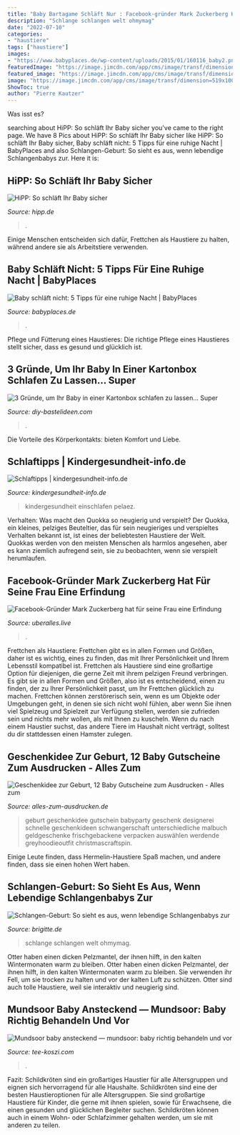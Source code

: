 ```yaml
---
title: "Baby Bartagame Schläft Nur : Facebook-gründer Mark Zuckerberg Hat Für Seine Frau Eine Erfindung"
description: "Schlange schlangen welt ohmymag"
date: "2022-07-10"
categories:
- "haustiere"
tags: ["haustiere"]
images:
- "https://www.babyplaces.de/wp-content/uploads/2015/01/160116_baby2.png"
featuredImage: "https://image.jimcdn.com/app/cms/image/transf/dimension=519x10000:format=png/path/s34fa583a1fefa630/image/i08c43703d95ece02/version/1499958036/freebie-zum-ausdrucken-eine-schnelle-geschenkidee-zur-geburt-11-unterschiedliche-gutscheine-für-frischgebackene-eltern-download-nach-anmeldung-auf-www-die-kleine-designerei-com.png"
featured_image: "https://image.jimcdn.com/app/cms/image/transf/dimension=519x10000:format=png/path/s34fa583a1fefa630/image/i08c43703d95ece02/version/1499958036/freebie-zum-ausdrucken-eine-schnelle-geschenkidee-zur-geburt-11-unterschiedliche-gutscheine-für-frischgebackene-eltern-download-nach-anmeldung-auf-www-die-kleine-designerei-com.png"
image: "https://image.jimcdn.com/app/cms/image/transf/dimension=519x10000:format=png/path/s34fa583a1fefa630/image/i08c43703d95ece02/version/1499958036/freebie-zum-ausdrucken-eine-schnelle-geschenkidee-zur-geburt-11-unterschiedliche-gutscheine-für-frischgebackene-eltern-download-nach-anmeldung-auf-www-die-kleine-designerei-com.png"
ShowToc: true
author: "Pierre Kautzer"
---
```



Was isst es?

	

		
searching about HiPP: So schläft Ihr Baby sicher you've came to the right page. We have 8 Pics about HiPP: So schläft Ihr Baby sicher like HiPP: So schläft Ihr Baby sicher, Baby schläft nicht: 5 Tipps für eine ruhige Nacht | BabyPlaces and also Schlangen-Geburt: So sieht es aus, wenn lebendige Schlangenbabys zur. Here it is:
		
    
## HiPP: So Schläft Ihr Baby Sicher

<img loading=lazy src="https://www.hipp.de/fileadmin/redakteure/Medien/Beikost/Teaser/t_b_ratgeber_ges_entwick_schlafen_sicher_schlafen.jpg" onerror="this.onerror=null;this.src='https://tse4.mm.bing.net/th?id=OIP.DUChI99a8mdvHFxUxsjcuQHaD8&amp;pid=15.1';" alt="HiPP: So schläft Ihr Baby sicher">

_Source: hipp.de_

>. 

	

Einige Menschen entscheiden sich dafür, Frettchen als Haustiere zu halten, während andere sie als Arbeitstiere verwenden.

    
## Baby Schläft Nicht: 5 Tipps Für Eine Ruhige Nacht | BabyPlaces

<img loading=lazy src="https://www.babyplaces.de/wp-content/uploads/2015/01/160116_baby2.png" onerror="this.onerror=null;this.src='https://tse1.mm.bing.net/th?id=OIP.xbGAQnmILu-3KqvrhJplbQHaHa&amp;pid=15.1';" alt="Baby schläft nicht: 5 Tipps für eine ruhige Nacht | BabyPlaces">

_Source: babyplaces.de_

>. 

	

Pflege und Fütterung eines Haustieres: Die richtige Pflege eines Haustieres stellt sicher, dass es gesund und glücklich ist.

    
## 3 Gründe, Um Ihr Baby In Einer Kartonbox Schlafen Zu Lassen... Super

<img loading=lazy src="https://www.zelfmaak-ideetjes.nl/wp-content/uploads/2020/02/2-12.jpg" onerror="this.onerror=null;this.src='https://tse4.mm.bing.net/th?id=OIP.Wu07PCx6zW53Ey8PLQyCTgHaIa&amp;pid=15.1';" alt="3 Gründe, um Ihr Baby in einer Kartonbox schlafen zu lassen... Super">

_Source: diy-bastelideen.com_

>. 

	

Die Vorteile des Körperkontakts: bieten Komfort und Liebe.

    
## Schlaftipps | Kindergesundheit-info.de

<img loading=lazy src="https://www.kindergesundheit-info.de/fileadmin/user_upload/kindergesundheit-info.de/12_Web-Bilder_Contentbilder_300x_C/C_Getty/21_06_Wann_Babys_einschlafen_C.jpg" onerror="this.onerror=null;this.src='https://tse3.mm.bing.net/th?id=OIP.ayJ2OfpUFrf8zQijia6YrgHaEf&amp;pid=15.1';" alt="Schlaftipps | kindergesundheit-info.de">

_Source: kindergesundheit-info.de_

>kindergesundheit einschlafen pelaez. 

	

Verhalten: Was macht den Quokka so neugierig und verspielt?
Der Quokka, ein kleines, pelziges Beuteltier, das für sein neugieriges und verspieltes Verhalten bekannt ist, ist eines der beliebtesten Haustiere der Welt. Quokkas werden von den meisten Menschen als harmlos angesehen, aber es kann ziemlich aufregend sein, sie zu beobachten, wenn sie verspielt herumlaufen.

    
## Facebook-Gründer Mark Zuckerberg Hat Für Seine Frau Eine Erfindung

<img loading=lazy src="https://uberalles.live/crops/42a018/620x0/1/0/2020/09/16/RrtuXtr0wOxueLbT3Zr0ZjPM2SpM2USi.jpg" onerror="this.onerror=null;this.src='https://tse4.mm.bing.net/th?id=OIP.2a7RvfV6FzoxhGUEc7d5iQHaGt&amp;pid=15.1';" alt="Facebook-Gründer Mark Zuckerberg hat für seine Frau eine Erfindung">

_Source: uberalles.live_

>. 

	

Frettchen als Haustiere: Frettchen gibt es in allen Formen und Größen, daher ist es wichtig, eines zu finden, das mit Ihrer Persönlichkeit und Ihrem Lebensstil kompatibel ist.
Frettchen als Haustiere sind eine großartige Option für diejenigen, die gerne Zeit mit ihrem pelzigen Freund verbringen. Es gibt sie in allen Formen und Größen, also ist es entscheidend, einen zu finden, der zu Ihrer Persönlichkeit passt, um Ihr Frettchen glücklich zu machen. Frettchen können zerstörerisch sein, wenn es um Objekte oder Umgebungen geht, in denen sie sich nicht wohl fühlen, aber wenn Sie ihnen viel Spielzeug und Spielzeit zur Verfügung stellen, werden sie zufrieden sein und nichts mehr wollen, als mit Ihnen zu kuscheln. Wenn du nach einem Haustier suchst, das andere Tiere im Haushalt nicht verträgt, solltest du dir stattdessen einen Hamster zulegen.

    
## Geschenkidee Zur Geburt, 12 Baby Gutscheine Zum Ausdrucken - Alles Zum

<img loading=lazy src="https://image.jimcdn.com/app/cms/image/transf/dimension=519x10000:format=png/path/s34fa583a1fefa630/image/i08c43703d95ece02/version/1499958036/freebie-zum-ausdrucken-eine-schnelle-geschenkidee-zur-geburt-11-unterschiedliche-gutscheine-für-frischgebackene-eltern-download-nach-anmeldung-auf-www-die-kleine-designerei-com.png" onerror="this.onerror=null;this.src='https://tse4.mm.bing.net/th?id=OIP.A9fJVAiA5uH9LpB8q45WpAHaMF&amp;pid=15.1';" alt="Geschenkidee zur Geburt, 12 Baby Gutscheine zum Ausdrucken - Alles zum">

_Source: alles-zum-ausdrucken.de_

>geburt geschenkidee gutschein babyparty geschenk designerei schnelle geschenkideen schwangerschaft unterschiedliche malbuch geldgeschenke frischgebackene verpacken auswählen werdende greyhoodieoutfit christmascraftspin. 

	

Einige Leute finden, dass Hermelin-Haustiere Spaß machen, und andere finden, dass sie einen hohen Wert haben.

    
## Schlangen-Geburt: So Sieht Es Aus, Wenn Lebendige Schlangenbabys Zur

<img loading=lazy src="https://image.brigitte.de/10960492/large1x1-622-622/2b40df951d66494c67b5758c8c69968b/Ya/schlange-geburt.jpg" onerror="this.onerror=null;this.src='https://tse2.mm.bing.net/th?id=OIP.FxnahK36Cwy4GzeY_Q0KFwHaHa&amp;pid=15.1';" alt="Schlangen-Geburt: So sieht es aus, wenn lebendige Schlangenbabys zur">

_Source: brigitte.de_

>schlange schlangen welt ohmymag. 

	

Otter haben einen dicken Pelzmantel, der ihnen hilft, in den kalten Wintermonaten warm zu bleiben.
Otter haben einen dicken Pelzmantel, der ihnen hilft, in den kalten Wintermonaten warm zu bleiben. Sie verwenden ihr Fell, um sie trocken zu halten und vor der kalten Luft zu schützen. Otter sind auch tolle Haustiere, weil sie interaktiv und neugierig sind.

    
## Mundsoor Baby Ansteckend — Mundsoor: Baby Richtig Behandeln Und Vor

<img loading=lazy src="https://tee-koszi.com/kcfgax/Ue2UVaK6rMWHLpf8MWHhrwHaHa.jpg" onerror="this.onerror=null;this.src='https://tse1.mm.bing.net/th?id=OIP.HsTuKlwwH5L0x_4YWhgr9gAAAA&amp;pid=15.1';" alt="Mundsoor baby ansteckend — mundsoor: baby richtig behandeln und vor">

_Source: tee-koszi.com_

>. 

	

Fazit: Schildkröten sind ein großartiges Haustier für alle Altersgruppen und eignen sich hervorragend für alle Haushalte.
Schildkröten sind eine der besten Haustieroptionen für alle Altersgruppen. Sie sind großartige Haustiere für Kinder, die gerne mit ihnen spielen, sowie für Erwachsene, die einen gesunden und glücklichen Begleiter suchen. Schildkröten können auch in einem Wohn- oder Schlafzimmer gehalten werden, um sie mit anderen zu teilen.

